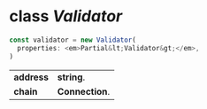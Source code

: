 <!-- @hackbg/docs: begin -->

# class *Validator*
```typescript
const validator = new Validator(
  properties: <em>Partial&lt;Validator&gt;</em>,
)
```

<table><tbody>
<tr><td valign="top">
<strong>address</strong></td>
<td><strong>string</strong>. </td></tr>
<tr><td valign="top">
<strong>chain</strong></td>
<td><strong>Connection</strong>. </td></tr></tbody></table>
<!-- @hackbg/docs: end -->

